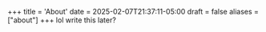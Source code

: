 +++
title = 'About'
date = 2025-02-07T21:37:11-05:00
draft = false
aliases = ["about"]
+++
lol write this later?